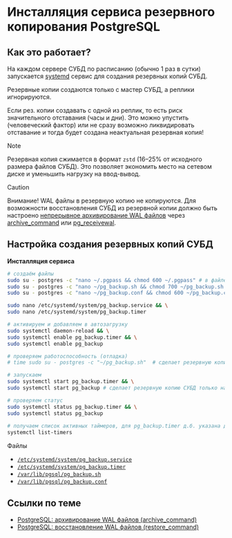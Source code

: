 # Инсталляция сервиса резервного копирования PostgreSQL

## Как это работает?

На каждом сервере СУБД по расписанию (обычно 1 раз в сутки) запускается [systemd](https://en.wikipedia.org/wiki/Systemd) сервис для создания резервных копий СУБД.

Резервные копии создаются только с мастер СУБД, а реплики игнорируются.

Если рез. копии создавать с одной из реплик, то есть риск значительного отставания (часы и дни). Это можно упустить (человеческий фактор) или не сразу возможно ликвидировать отставание и тогда будет создана неактуальная резервная копия!

> [!NOTE]
> Резервная копия сжимается в формат `zstd` (16–25% от исходного размера файлов СУБД). Это позволяет экономить место на сетевом диске и уменьшить нагрузку на ввод-вывод.

> [!CAUTION]
> Внимание!
> WAL файлы в резервную копию не копируются. 
> Для возможности восстановления СУБД из резервной копии должно быть настроено [непрерывное архивирование WAL файлов](https://postgrespro.ru/docs/postgresql/16/continuous-archiving) 
через [archive_command](https://postgrespro.ru/docs/postgresql/16/runtime-config-wal#GUC-ARCHIVE-COMMAND) 
или [pg_receivewal](https://postgrespro.ru/docs/postgresql/16/app-pgreceivewal).

## Настройка создания резервных копий СУБД

**Инсталляция сервиса**
```bash
# создаём файлы
sudo su - postgres -c "nano ~/.pgpass && chmod 600 ~/.pgpass" # в файле нужно сохранить пароль для пользователя bkp_replicator
sudo su - postgres -c "nano ~/pg_backup.sh && chmod 700 ~/pg_backup.sh && bash -n ~/pg_backup.sh"
sudo su - postgres -c "nano ~/pg_backup.conf && chmod 600 ~/pg_backup.conf && bash -n ~/pg_backup.conf"

sudo nano /etc/systemd/system/pg_backup.service && \
sudo nano /etc/systemd/system/pg_backup.timer

# активируем и добавляем в автозагрузку
sudo systemctl daemon-reload && \
sudo systemctl enable pg_backup.timer && \
sudo systemctl enable pg_backup

# проверяем работоспособность (отладка)
# time sudo su - postgres -c "~/pg_backup.sh"  # сделает резервную копию СУБД, выведет сообщения на экран

# запускаем
sudo systemctl start pg_backup.timer && \
sudo systemctl start pg_backup # сделает резервную копию СУБД только на мастере, НЕ выведет сообщения на экран

# проверяем статус
sudo systemctl status pg_backup.timer && \
sudo systemctl status pg_backup
 
# получаем список активных таймеров, для pg_backup.timer д.б. указана дата-время следующего запуска!
systemctl list-timers
```

Файлы
* [`/etc/systemd/system/pg_backup.service`](pg_backup.service)
* [`/etc/systemd/system/pg_backup.timer`](pg_backup.timer)
* [`/var/lib/pgsql/pg_backup.sh`](pg_backup.sh)
* [`/var/lib/pgsql/pg_backup.conf`](pg_backup.conf)

## Ссылки по теме
* [PostgreSQL: архивирование WAL файлов (archive_command)](archive_command.md)
* [PostgreSQL: восстановление WAL файлов (restore_command)](restore_command.md)
